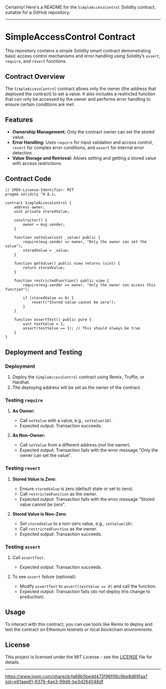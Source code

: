 Certainly! Here's a README for the `SimpleAccessControl` Solidity contract, suitable for a GitHub repository:

---

# SimpleAccessControl Contract

This repository contains a simple Solidity smart contract demonstrating basic access control mechanisms and error handling using Solidity’s `assert`, `require`, and `revert` functions.

## Contract Overview

The `SimpleAccessControl` contract allows only the owner (the address that deployed the contract) to set a value. It also includes a restricted function that can only be accessed by the owner and performs error handling to ensure certain conditions are met.

## Features

- **Ownership Management:** Only the contract owner can set the stored value.
- **Error Handling:** Uses `require` for input validation and access control, `revert` for complex error conditions, and `assert` for internal error detection.
- **Value Storage and Retrieval:** Allows setting and getting a stored value with access restrictions.

## Contract Code

```solidity
// SPDX-License-Identifier: MIT
pragma solidity ^0.8.1;

contract SimpleAccessControl {
    address owner;
    uint private storedValue;

    constructor() {
        owner = msg.sender;
    }

    function setValue(uint _value) public {
        require(msg.sender == owner, "Only the owner can set the value");
        storedValue = _value;
    }

    function getValue() public view returns (uint) {
        return storedValue;
    }

    function restrictedFunction() public view {
        require(msg.sender == owner, "Only the owner can access this function");

        if (storedValue == 0) {
            revert("Stored value cannot be zero");
        }
    }

    function assertTest() public pure {
        uint testValue = 1;
        assert(testValue == 1); // This should always be true
    }
}
```

## Deployment and Testing

### Deployment

1. Deploy the `SimpleAccessControl` contract using Remix, Truffle, or Hardhat.
2. The deploying address will be set as the owner of the contract.

### Testing `require`

1. **As Owner:**
   - Call `setValue` with a value, e.g., `setValue(10)`.
   - Expected output: Transaction succeeds.

2. **As Non-Owner:**
   - Call `setValue` from a different address (not the owner).
   - Expected output: Transaction fails with the error message "Only the owner can set the value".

### Testing `revert`

1. **Stored Value is Zero:**
   - Ensure `storedValue` is zero (default state or set to zero).
   - Call `restrictedFunction` as the owner.
   - Expected output: Transaction fails with the error message "Stored value cannot be zero".

2. **Stored Value is Non-Zero:**
   - Set `storedValue` to a non-zero value, e.g., `setValue(10)`.
   - Call `restrictedFunction` as the owner.
   - Expected output: Transaction succeeds.

### Testing `assert`

1. Call `assertTest`.
   - Expected output: Transaction succeeds.

2. To see `assert` failure (optional):
   - Modify `assertTest` to `assert(testValue == 0)` and call the function.
   - Expected output: Transaction fails (do not deploy this change to production).

## Usage

To interact with this contract, you can use tools like Remix to deploy and test the contract on Ethereum testnets or local blockchain environments.

## License

This project is licensed under the MIT License - see the [LICENSE](LICENSE) file for details.

---



https://www.loom.com/share/dcfa68b5bedd473f96f06c9be8d89faa?sid=e61aae81-8379-4ae3-99d6-be3d264048df

